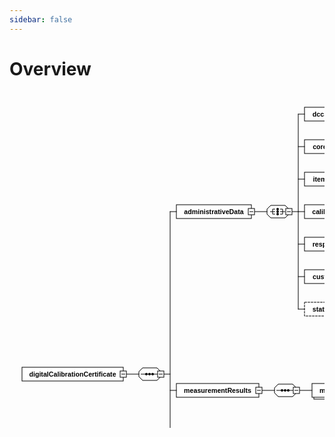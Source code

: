 ```yaml
---
sidebar: false
---
```


# Overview

<svg width="837" height="894" version="1.1" xmlns="http://www.w3.org/2000/svg">
    <a href="administrativeData/dccSoftware.html">
        <rect x="472" y="25" width="89" height="22" style="fill:rgb(255,255,255);stroke:rgb(0,0,0);stroke-width:1"/>
        <text x="516.5" y="36" style="font-family:Arial;font-size:8pt;fill:rgb(0,0,0);font-weight:bold;text-anchor:middle;dominant-baseline:central">dccSoftware</text>
    </a>
    <rect x="556" y="31" width="10" height="10" style="fill:rgb(255,255,255);stroke:rgb(0,0,0);stroke-width:1"/>
    <line x1="558" y1="36" x2="564" y2="36" style="stroke:rgb(0,0,0);stroke-width:1"/>
    <line x1="561" y1="33" x2="561" y2="39" style="stroke:rgb(0,0,0);stroke-width:1"/>
 <a href="administrativeData/coreData.html">
        <rect x="472" y="77" width="72" height="22" style="fill:rgb(255,255,255);stroke:rgb(0,0,0);stroke-width:1"/>
        <text x="508" y="88" style="font-family:Arial;font-size:8pt;fill:rgb(0,0,0);font-weight:bold;text-anchor:middle;dominant-baseline:central">coreData</text>
    </a>
    <rect x="539" y="83" width="10" height="10" style="fill:rgb(255,255,255);stroke:rgb(0,0,0);stroke-width:1"/>
    <line x1="541" y1="88" x2="547" y2="88" style="stroke:rgb(0,0,0);stroke-width:1"/>
    <line x1="544" y1="85" x2="544" y2="91" style="stroke:rgb(0,0,0);stroke-width:1"/>
 <a href="administrativeData/items.html">
        <rect x="472" y="129" width="55" height="22" style="fill:rgb(255,255,255);stroke:rgb(0,0,0);stroke-width:1"/>
        <text x="499.5" y="140" style="font-family:Arial;font-size:8pt;fill:rgb(0,0,0);font-weight:bold;text-anchor:middle;dominant-baseline:central">items</text>
    </a>
    <rect x="522" y="135" width="10" height="10" style="fill:rgb(255,255,255);stroke:rgb(0,0,0);stroke-width:1"/>
    <line x1="524" y1="140" x2="530" y2="140" style="stroke:rgb(0,0,0);stroke-width:1"/>
    <line x1="527" y1="137" x2="527" y2="143" style="stroke:rgb(0,0,0);stroke-width:1"/>
 <a href="administrativeData/calibrationLaboratory.html">
        <rect x="472" y="181" width="134" height="22" style="fill:rgb(255,255,255);stroke:rgb(0,0,0);stroke-width:1"/>
        <text x="539" y="192" style="font-family:Arial;font-size:8pt;fill:rgb(0,0,0);font-weight:bold;text-anchor:middle;dominant-baseline:central">calibrationLaboratory</text>
    </a>
    <rect x="601" y="187" width="10" height="10" style="fill:rgb(255,255,255);stroke:rgb(0,0,0);stroke-width:1"/>
    <line x1="603" y1="192" x2="609" y2="192" style="stroke:rgb(0,0,0);stroke-width:1"/>
    <line x1="606" y1="189" x2="606" y2="195" style="stroke:rgb(0,0,0);stroke-width:1"/>
 <a href="administrativeData/respPerson.html">
    <rect x="472" y="233" width="90" height="22" style="fill:rgb(255,255,255);stroke:rgb(0,0,0);stroke-width:1"/>
    <text x="517" y="244" style="font-family:Arial;font-size:8pt;fill:rgb(0,0,0);font-weight:bold;text-anchor:middle;dominant-baseline:central">respPersons</text>
    </a>
    <rect x="557" y="239" width="10" height="10" style="fill:rgb(255,255,255);stroke:rgb(0,0,0);stroke-width:1"/>
    <line x1="559" y1="244" x2="565" y2="244" style="stroke:rgb(0,0,0);stroke-width:1"/>
    <line x1="562" y1="241" x2="562" y2="247" style="stroke:rgb(0,0,0);stroke-width:1"/>
  <a href="administrativeData/customer.html">
   <rect x="472" y="285" width="74" height="22" style="fill:rgb(255,255,255);stroke:rgb(0,0,0);stroke-width:1"/>
    <text x="509" y="296" style="font-family:Arial;font-size:8pt;fill:rgb(0,0,0);font-weight:bold;text-anchor:middle;dominant-baseline:central">customer</text>
    </a>
    <rect x="541" y="291" width="10" height="10" style="fill:rgb(255,255,255);stroke:rgb(0,0,0);stroke-width:1"/>
    <line x1="543" y1="296" x2="549" y2="296" style="stroke:rgb(0,0,0);stroke-width:1"/>
    <line x1="546" y1="293" x2="546" y2="299" style="stroke:rgb(0,0,0);stroke-width:1"/>
  <a href="administrativeData/statements.html">
   <rect x="472" y="337" width="82" height="22" style="fill:rgb(255,255,255);stroke:rgb(0,0,0);stroke-width:1;stroke-dasharray:4,1"/>
    <text x="513" y="348" style="font-family:Arial;font-size:8pt;fill:rgb(0,0,0);font-weight:bold;text-anchor:middle;dominant-baseline:central">statements</text>
    </a>
    <rect x="549" y="343" width="10" height="10" style="fill:rgb(255,255,255);stroke:rgb(0,0,0);stroke-width:1"/>
    <line x1="551" y1="348" x2="557" y2="348" style="stroke:rgb(0,0,0);stroke-width:1"/>
    <line x1="554" y1="345" x2="554" y2="351" style="stroke:rgb(0,0,0);stroke-width:1"/>
    <line x1="462" y1="36" x2="472" y2="36" style="stroke:rgb(0,0,0);stroke-width:1;stroke-linecap:round"/>
    <line x1="462" y1="88" x2="472" y2="88" style="stroke:rgb(0,0,0);stroke-width:1;stroke-linecap:round"/>
    <line x1="462" y1="140" x2="472" y2="140" style="stroke:rgb(0,0,0);stroke-width:1;stroke-linecap:round"/>
    <line x1="462" y1="192" x2="472" y2="192" style="stroke:rgb(0,0,0);stroke-width:1;stroke-linecap:round"/>
    <line x1="462" y1="244" x2="472" y2="244" style="stroke:rgb(0,0,0);stroke-width:1;stroke-linecap:round"/>
    <line x1="462" y1="296" x2="472" y2="296" style="stroke:rgb(0,0,0);stroke-width:1;stroke-linecap:round"/>
    <line x1="462" y1="348" x2="472" y2="348" style="stroke:rgb(0,0,0);stroke-width:1;stroke-linecap:round"/>
    <line x1="462" y1="36" x2="462" y2="348" style="stroke:rgb(0,0,0);stroke-width:1;stroke-linecap:round"/>
    <line x1="452" y1="192" x2="462" y2="192" style="stroke:rgb(0,0,0);stroke-width:1;stroke-linecap:round"/>
    <path d="M418 182 L441 182 L447 188 L447 196 L441 202 L418 202 L412 196 L412 188 Z" style="fill:rgb(255,255,255);stroke:rgb(0,0,0);stroke-width:1"/>
    <line x1="425" y1="188" x2="421" y2="188" style="stroke:rgb(0,0,0);stroke-width:1"/>
    <line x1="425" y1="192" x2="417" y2="192" style="stroke:rgb(0,0,0);stroke-width:1"/>
    <line x1="425" y1="196" x2="421" y2="196" style="stroke:rgb(0,0,0);stroke-width:1"/>
    <line x1="421" y1="188" x2="421" y2="196" style="stroke:rgb(0,0,0);stroke-width:1"/>
    <line x1="433" y1="188" x2="437" y2="188" style="stroke:rgb(0,0,0);stroke-width:1"/>
    <line x1="433" y1="192" x2="441" y2="192" style="stroke:rgb(0,0,0);stroke-width:1"/>
    <line x1="433" y1="196" x2="437" y2="196" style="stroke:rgb(0,0,0);stroke-width:1"/>
    <line x1="437" y1="188" x2="437" y2="196" style="stroke:rgb(0,0,0);stroke-width:1"/>
    <ellipse cx="429" cy="188" rx="2" ry="2" style="rgb(0,0,0)"/>
    <ellipse cx="429" cy="192" rx="2" ry="2" style="rgb(0,0,0)"/>
    <ellipse cx="429" cy="196" rx="2" ry="2" style="rgb(0,0,0)"/>
    <rect x="442" y="187" width="10" height="10" style="fill:rgb(255,255,255);stroke:rgb(0,0,0);stroke-width:1"/>
    <line x1="444" y1="192" x2="450" y2="192" style="stroke:rgb(0,0,0);stroke-width:1"/>
    <line x1="392" y1="192" x2="412" y2="192" style="stroke:rgb(0,0,0);stroke-width:1;stroke-linecap:round"/>
 <a href="administrativeData/index.html">
    <rect x="267" y="181" width="120" height="22" style="fill:rgb(255,255,255);stroke:rgb(0,0,0);stroke-width:1"/>
    <text x="327" y="192" style="font-family:Arial;font-size:8pt;fill:rgb(0,0,0);font-weight:bold;text-anchor:middle;dominant-baseline:central">administrativeData</text>
    </a>
    <rect x="382" y="187" width="10" height="10" style="fill:rgb(255,255,255);stroke:rgb(0,0,0);stroke-width:1"/>
    <line x1="384" y1="192" x2="390" y2="192" style="stroke:rgb(0,0,0);stroke-width:1"/>
 <a href="measurementResult/usedMethods.html">
    <rect x="695" y="389" width="94" height="22" style="fill:rgb(255,255,255);stroke:rgb(0,0,0);stroke-width:1;stroke-dasharray:4,1"/>
    <text x="742" y="400" style="font-family:Arial;font-size:8pt;fill:rgb(0,0,0);font-weight:bold;text-anchor:middle;dominant-baseline:central">usedMethods</text>
    </a>
    <rect x="784" y="395" width="10" height="10" style="fill:rgb(255,255,255);stroke:rgb(0,0,0);stroke-width:1"/>
    <line x1="786" y1="400" x2="792" y2="400" style="stroke:rgb(0,0,0);stroke-width:1"/>
    <line x1="789" y1="397" x2="789" y2="403" style="stroke:rgb(0,0,0);stroke-width:1"/>
 <a href="measurementResult/usedSoftware.html">
    <rect x="695" y="441" width="95" height="22" style="fill:rgb(255,255,255);stroke:rgb(0,0,0);stroke-width:1;stroke-dasharray:4,1"/>
    <text x="742.5" y="452" style="font-family:Arial;font-size:8pt;fill:rgb(0,0,0);font-weight:bold;text-anchor:middle;dominant-baseline:central">usedSoftware</text>
    </a>
    <rect x="785" y="447" width="10" height="10" style="fill:rgb(255,255,255);stroke:rgb(0,0,0);stroke-width:1"/>
    <line x1="787" y1="452" x2="793" y2="452" style="stroke:rgb(0,0,0);stroke-width:1"/>
    <line x1="790" y1="449" x2="790" y2="455" style="stroke:rgb(0,0,0);stroke-width:1"/>
 <a href="measurementResult/influenceConditions.html">
    <rect x="695" y="493" width="127" height="22" style="fill:rgb(255,255,255);stroke:rgb(0,0,0);stroke-width:1"/>
    <text x="758.5" y="504" style="font-family:Arial;font-size:8pt;fill:rgb(0,0,0);font-weight:bold;text-anchor:middle;dominant-baseline:central">influenceConditions</text>
    </a>
    <rect x="817" y="499" width="10" height="10" style="fill:rgb(255,255,255);stroke:rgb(0,0,0);stroke-width:1"/>
    <line x1="819" y1="504" x2="825" y2="504" style="stroke:rgb(0,0,0);stroke-width:1"/>
    <line x1="822" y1="501" x2="822" y2="507" style="stroke:rgb(0,0,0);stroke-width:1"/>
 <a href="measurementResult/results.html">
    <rect x="695" y="545" width="62" height="22" style="fill:rgb(255,255,255);stroke:rgb(0,0,0);stroke-width:1"/>
    <text x="726" y="556" style="font-family:Arial;font-size:8pt;fill:rgb(0,0,0);font-weight:bold;text-anchor:middle;dominant-baseline:central">results</text>
    </a>
    <rect x="752" y="551" width="10" height="10" style="fill:rgb(255,255,255);stroke:rgb(0,0,0);stroke-width:1"/>
    <line x1="754" y1="556" x2="760" y2="556" style="stroke:rgb(0,0,0);stroke-width:1"/>
    <line x1="757" y1="553" x2="757" y2="559" style="stroke:rgb(0,0,0);stroke-width:1"/>
    <line x1="685" y1="400" x2="695" y2="400" style="stroke:rgb(0,0,0);stroke-width:1;stroke-linecap:round"/>
    <line x1="685" y1="452" x2="695" y2="452" style="stroke:rgb(0,0,0);stroke-width:1;stroke-linecap:round"/>
    <line x1="685" y1="504" x2="695" y2="504" style="stroke:rgb(0,0,0);stroke-width:1;stroke-linecap:round"/>
    <line x1="685" y1="556" x2="695" y2="556" style="stroke:rgb(0,0,0);stroke-width:1;stroke-linecap:round"/>
    <line x1="685" y1="400" x2="685" y2="556" style="stroke:rgb(0,0,0);stroke-width:1;stroke-linecap:round"/>
    <line x1="675" y1="478" x2="685" y2="478" style="stroke:rgb(0,0,0);stroke-width:1;stroke-linecap:round"/>
    <path d="M641 468 L664 468 L670 474 L670 482 L664 488 L641 488 L635 482 L635 474 Z" style="fill:rgb(255,255,255);stroke:rgb(0,0,0);stroke-width:1"/>
    <line x1="638" y1="478" x2="667" y2="478" style="stroke:rgb(0,0,0);stroke-width:1"/>
    <ellipse cx="647" cy="478" rx="2" ry="2" style="rgb(0,0,0)"/>
    <ellipse cx="652" cy="478" rx="2" ry="2" style="rgb(0,0,0)"/>
    <ellipse cx="657" cy="478" rx="2" ry="2" style="rgb(0,0,0)"/>
    <rect x="665" y="473" width="10" height="10" style="fill:rgb(255,255,255);stroke:rgb(0,0,0);stroke-width:1"/>
    <line x1="667" y1="478" x2="673" y2="478" style="stroke:rgb(0,0,0);stroke-width:1"/>
    <line x1="615" y1="478" x2="635" y2="478" style="stroke:rgb(0,0,0);stroke-width:1;stroke-linecap:round"/>
 <a href="administrativeData/dccSoftware.html">
    <rect x="487" y="470" width="126" height="22" style="fill:rgb(255,255,255);stroke:rgb(0,0,0);stroke-width:1"/>
    <rect x="484" y="467" width="126" height="22" style="fill:rgb(255,255,255);stroke:rgb(0,0,0);stroke-width:1"/>
    <text x="547" y="478" style="font-family:Arial;font-size:8pt;fill:rgb(0,0,0);font-weight:bold;text-anchor:middle;dominant-baseline:central">measurementResult</text>
    </a>
    <text x="605" y="499" style="font-family:Arial;font-size:7.2pt;fill:rgb(0,0,0);text-anchor:end;dominant-baseline:central">1..∞</text>
    <rect x="605" y="473" width="10" height="10" style="fill:rgb(255,255,255);stroke:rgb(0,0,0);stroke-width:1"/>
    <line x1="607" y1="478" x2="613" y2="478" style="stroke:rgb(0,0,0);stroke-width:1"/>
    <line x1="464" y1="478" x2="484" y2="478" style="stroke:rgb(0,0,0);stroke-width:1;stroke-linecap:round"/>
    <path d="M430 468 L453 468 L459 474 L459 482 L453 488 L430 488 L424 482 L424 474 Z" style="fill:rgb(255,255,255);stroke:rgb(0,0,0);stroke-width:1"/>
    <line x1="427" y1="478" x2="456" y2="478" style="stroke:rgb(0,0,0);stroke-width:1"/>
    <ellipse cx="436" cy="478" rx="2" ry="2" style="rgb(0,0,0)"/>
    <ellipse cx="441" cy="478" rx="2" ry="2" style="rgb(0,0,0)"/>
    <ellipse cx="446" cy="478" rx="2" ry="2" style="rgb(0,0,0)"/>
    <rect x="454" y="473" width="10" height="10" style="fill:rgb(255,255,255);stroke:rgb(0,0,0);stroke-width:1"/>
    <line x1="456" y1="478" x2="462" y2="478" style="stroke:rgb(0,0,0);stroke-width:1"/>
    <line x1="404" y1="478" x2="424" y2="478" style="stroke:rgb(0,0,0);stroke-width:1;stroke-linecap:round"/>
 <a href="administrativeData/dccSoftware.html">
    <rect x="267" y="467" width="132" height="22" style="fill:rgb(255,255,255);stroke:rgb(0,0,0);stroke-width:1"/>
    <text x="333" y="478" style="font-family:Arial;font-size:8pt;fill:rgb(0,0,0);font-weight:bold;text-anchor:middle;dominant-baseline:central">measurementResults</text>
    </a>
    <rect x="394" y="473" width="10" height="10" style="fill:rgb(255,255,255);stroke:rgb(0,0,0);stroke-width:1"/>
    <line x1="396" y1="478" x2="402" y2="478" style="stroke:rgb(0,0,0);stroke-width:1"/>
 <a href="administrativeData/dccSoftware.html">
    <rect x="267" y="597" width="74" height="22" style="fill:rgb(255,255,255);stroke:rgb(0,0,0);stroke-width:1;stroke-dasharray:4,1"/>
    <text x="304" y="608" style="font-family:Arial;font-size:8pt;fill:rgb(0,0,0);font-weight:bold;text-anchor:middle;dominant-baseline:central">comments</text>
    </a>
    <line x1="269" y1="599" x2="277" y2="599" style="stroke:rgb(0,0,0);stroke-width:1"/>
    <line x1="269" y1="601" x2="275" y2="601" style="stroke:rgb(0,0,0);stroke-width:1"/>
    <line x1="269" y1="603" x2="275" y2="603" style="stroke:rgb(0,0,0);stroke-width:1"/>
    <line x1="269" y1="605" x2="275" y2="605" style="stroke:rgb(0,0,0);stroke-width:1"/>
 <a href="administrativeData/dccSoftware.html">
    <rect x="429" y="649" width="55" height="22" style="fill:rgb(255,255,255);stroke:rgb(0,0,0);stroke-width:1"/>
    <text x="456.5" y="660" style="font-family:Arial;font-size:8pt;fill:rgb(0,0,0);font-weight:bold;text-anchor:middle;dominant-baseline:central">name</text>
    </a>
    <rect x="479" y="655" width="10" height="10" style="fill:rgb(255,255,255);stroke:rgb(0,0,0);stroke-width:1"/>
    <line x1="481" y1="660" x2="487" y2="660" style="stroke:rgb(0,0,0);stroke-width:1"/>
    <line x1="484" y1="657" x2="484" y2="663" style="stroke:rgb(0,0,0);stroke-width:1"/>
 <a href="administrativeData/dccSoftware.html">
    <rect x="429" y="701" width="83" height="22" style="fill:rgb(255,255,255);stroke:rgb(0,0,0);stroke-width:1"/>
    <text x="470.5" y="712" style="font-family:Arial;font-size:8pt;fill:rgb(0,0,0);font-weight:bold;text-anchor:middle;dominant-baseline:central">description</text>
    </a>
    <rect x="507" y="707" width="10" height="10" style="fill:rgb(255,255,255);stroke:rgb(0,0,0);stroke-width:1"/>
    <line x1="509" y1="712" x2="515" y2="712" style="stroke:rgb(0,0,0);stroke-width:1"/>
    <line x1="512" y1="709" x2="512" y2="715" style="stroke:rgb(0,0,0);stroke-width:1"/>
 <a href="administrativeData/dccSoftware.html">
    <rect x="429" y="753" width="66" height="22" style="fill:rgb(255,255,255);stroke:rgb(0,0,0);stroke-width:1"/>
    <text x="462" y="764" style="font-family:Arial;font-size:8pt;fill:rgb(0,0,0);font-weight:bold;text-anchor:middle;dominant-baseline:central">fileName</text>
    </a>
    <line x1="431" y1="755" x2="439" y2="755" style="stroke:rgb(0,0,0);stroke-width:1"/>
    <line x1="431" y1="757" x2="437" y2="757" style="stroke:rgb(0,0,0);stroke-width:1"/>
    <line x1="431" y1="759" x2="437" y2="759" style="stroke:rgb(0,0,0);stroke-width:1"/>
    <line x1="431" y1="761" x2="437" y2="761" style="stroke:rgb(0,0,0);stroke-width:1"/>
 <a href="administrativeData/dccSoftware.html">
    <rect x="429" y="805" width="74" height="22" style="fill:rgb(255,255,255);stroke:rgb(0,0,0);stroke-width:1"/>
    <text x="466" y="816" style="font-family:Arial;font-size:8pt;fill:rgb(0,0,0);font-weight:bold;text-anchor:middle;dominant-baseline:central">mimeType</text>
    </a>
    <line x1="431" y1="807" x2="439" y2="807" style="stroke:rgb(0,0,0);stroke-width:1"/>
    <line x1="431" y1="809" x2="437" y2="809" style="stroke:rgb(0,0,0);stroke-width:1"/>
    <line x1="431" y1="811" x2="437" y2="811" style="stroke:rgb(0,0,0);stroke-width:1"/>
    <line x1="431" y1="813" x2="437" y2="813" style="stroke:rgb(0,0,0);stroke-width:1"/>
 <a href="administrativeData/dccSoftware.html">
    <rect x="429" y="857" width="44" height="22" style="fill:rgb(255,255,255);stroke:rgb(0,0,0);stroke-width:1"/>
    <text x="451" y="868" style="font-family:Arial;font-size:8pt;fill:rgb(0,0,0);font-weight:bold;text-anchor:middle;dominant-baseline:central">data</text>
    </a>
    <line x1="431" y1="859" x2="439" y2="859" style="stroke:rgb(0,0,0);stroke-width:1"/>
    <line x1="431" y1="861" x2="437" y2="861" style="stroke:rgb(0,0,0);stroke-width:1"/>
    <line x1="431" y1="863" x2="437" y2="863" style="stroke:rgb(0,0,0);stroke-width:1"/>
    <line x1="431" y1="865" x2="437" y2="865" style="stroke:rgb(0,0,0);stroke-width:1"/>
    <line x1="419" y1="660" x2="429" y2="660" style="stroke:rgb(0,0,0);stroke-width:1;stroke-linecap:round"/>
    <line x1="419" y1="712" x2="429" y2="712" style="stroke:rgb(0,0,0);stroke-width:1;stroke-linecap:round"/>
    <line x1="419" y1="764" x2="429" y2="764" style="stroke:rgb(0,0,0);stroke-width:1;stroke-linecap:round"/>
    <line x1="419" y1="816" x2="429" y2="816" style="stroke:rgb(0,0,0);stroke-width:1;stroke-linecap:round"/>
    <line x1="419" y1="868" x2="429" y2="868" style="stroke:rgb(0,0,0);stroke-width:1;stroke-linecap:round"/>
    <line x1="419" y1="660" x2="419" y2="868" style="stroke:rgb(0,0,0);stroke-width:1;stroke-linecap:round"/>
    <line x1="409" y1="764" x2="419" y2="764" style="stroke:rgb(0,0,0);stroke-width:1;stroke-linecap:round"/>
    <path d="M375 754 L398 754 L404 760 L404 768 L398 774 L375 774 L369 768 L369 760 Z" style="fill:rgb(255,255,255);stroke:rgb(0,0,0);stroke-width:1"/>
    <line x1="372" y1="764" x2="401" y2="764" style="stroke:rgb(0,0,0);stroke-width:1"/>
    <ellipse cx="381" cy="764" rx="2" ry="2" style="rgb(0,0,0)"/>
    <ellipse cx="386" cy="764" rx="2" ry="2" style="rgb(0,0,0)"/>
    <ellipse cx="391" cy="764" rx="2" ry="2" style="rgb(0,0,0)"/>
    <rect x="399" y="759" width="10" height="10" style="fill:rgb(255,255,255);stroke:rgb(0,0,0);stroke-width:1"/>
    <line x1="401" y1="764" x2="407" y2="764" style="stroke:rgb(0,0,0);stroke-width:1"/>
    <line x1="349" y1="764" x2="369" y2="764" style="stroke:rgb(0,0,0);stroke-width:1;stroke-linecap:round"/>
 <a href="administrativeData/dccSoftware.html">
    <rect x="267" y="753" width="77" height="22" style="fill:rgb(255,255,255);stroke:rgb(0,0,0);stroke-width:1;stroke-dasharray:4,1"/>
    <text x="305.5" y="764" style="font-family:Arial;font-size:8pt;fill:rgb(0,0,0);font-weight:bold;text-anchor:middle;dominant-baseline:central">document</text>
    </a>
    <rect x="339" y="759" width="10" height="10" style="fill:rgb(255,255,255);stroke:rgb(0,0,0);stroke-width:1"/>
    <line x1="341" y1="764" x2="347" y2="764" style="stroke:rgb(0,0,0);stroke-width:1"/>
    <line x1="257" y1="192" x2="267" y2="192" style="stroke:rgb(0,0,0);stroke-width:1;stroke-linecap:round"/>
    <line x1="257" y1="478" x2="267" y2="478" style="stroke:rgb(0,0,0);stroke-width:1;stroke-linecap:round"/>
    <line x1="257" y1="608" x2="267" y2="608" style="stroke:rgb(0,0,0);stroke-width:1;stroke-linecap:round"/>
    <line x1="257" y1="764" x2="267" y2="764" style="stroke:rgb(0,0,0);stroke-width:1;stroke-linecap:round"/>
    <line x1="257" y1="192" x2="257" y2="764" style="stroke:rgb(0,0,0);stroke-width:1;stroke-linecap:round"/>
    <line x1="247" y1="452" x2="257" y2="452" style="stroke:rgb(0,0,0);stroke-width:1;stroke-linecap:round"/>
    <path d="M213 442 L236 442 L242 448 L242 456 L236 462 L213 462 L207 456 L207 448 Z" style="fill:rgb(255,255,255);stroke:rgb(0,0,0);stroke-width:1"/>
    <line x1="210" y1="452" x2="239" y2="452" style="stroke:rgb(0,0,0);stroke-width:1"/>
    <ellipse cx="219" cy="452" rx="2" ry="2" style="rgb(0,0,0)"/>
    <ellipse cx="224" cy="452" rx="2" ry="2" style="rgb(0,0,0)"/>
    <ellipse cx="229" cy="452" rx="2" ry="2" style="rgb(0,0,0)"/>
    <rect x="237" y="447" width="10" height="10" style="fill:rgb(255,255,255);stroke:rgb(0,0,0);stroke-width:1"/>
    <line x1="239" y1="452" x2="245" y2="452" style="stroke:rgb(0,0,0);stroke-width:1"/>
    <line x1="187" y1="452" x2="207" y2="452" style="stroke:rgb(0,0,0);stroke-width:1;stroke-linecap:round"/>
 <a href="rootelement.html">
    <rect x="20" y="441" width="162" height="22" style="fill:rgb(255,255,255);stroke:rgb(0,0,0);stroke-width:1"/>
    <text x="101" y="452" style="font-family:Arial;font-size:8pt;fill:rgb(0,0,0);font-weight:bold;text-anchor:middle;dominant-baseline:central">digitalCalibrationCertificate</text>
    </a>
    <rect x="177" y="447" width="10" height="10" style="fill:rgb(255,255,255);stroke:rgb(0,0,0);stroke-width:1"/>
    <line x1="179" y1="452" x2="185" y2="452" style="stroke:rgb(0,0,0);stroke-width:1"/>
    </svg>
    